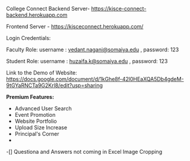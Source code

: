 College Connect
Backend Server- https://kjsce-connect-backend.herokuapp.com

Frontend Server - https://kjsceconnect.herokuapp.com/

Login Credentials:

Faculty Role: username : vedant.nagani@somaiya.edu , password: 123

Student Role: username : huzaifa.k@somaiya.edu , password: 123

Link to the Demo of Website: https://docs.google.com/document/d/1kGhe8f-42l0HEaXQA5Db4gdeM-9tGYaRNCTa9G2Krl8/edit?usp=sharing

<b>Premium Features:</b>
<ul>
    <li>Advanced User Search</li>
    <li>Event Promotion</li>
    <li>Website Portfolio</li>
    <li>Upload Size Increase</li>
    <li>Principal's Corner</li>
    <li></li>

</ul>

<!-- Bugs -->
-[]
Questiona and Answers not coming in Excel
Image Cropping